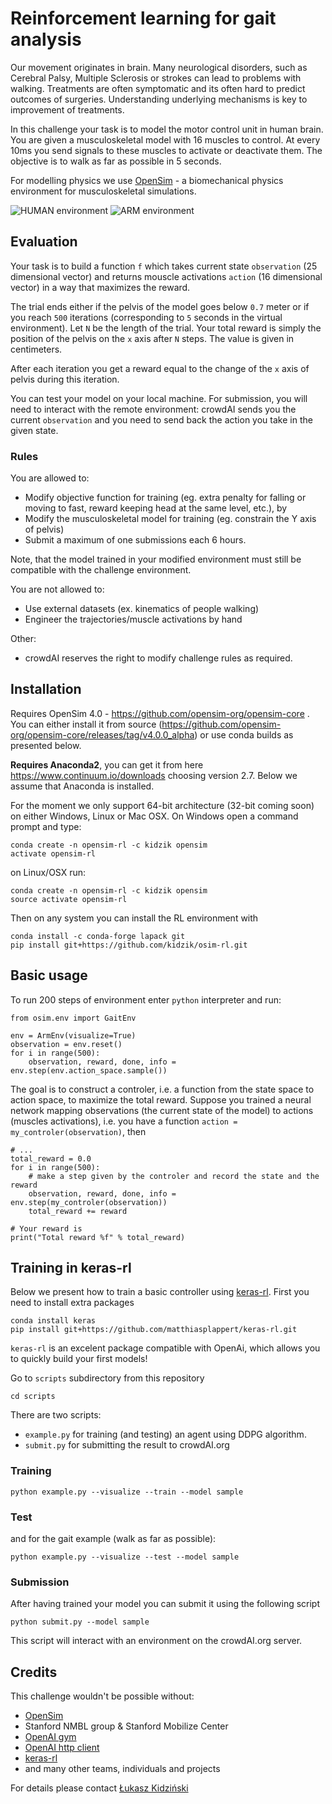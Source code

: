 # Reinforcement learning for gait analysis

Our movement originates in brain. Many neurological disorders, such as Cerebral Palsy, Multiple Sclerosis or strokes can lead to problems with walking. Treatments are often symptomatic and its often hard to predict outcomes of surgeries. Understanding underlying mechanisms is key to improvement of treatments.

In this challenge your task is to model the motor control unit in human brain. You are given a musculoskeletal model with 16 muscles to control. At every 10ms you send signals to these muscles to activate or deactivate them. The objective is to walk as far as possible in 5 seconds.

For modelling physics we use [OpenSim](https://github.com/opensim-org/opensim-core) - a biomechanical physics environment for musculoskeletal simulations. 

![HUMAN environment](https://github.com/kidzik/osim-rl/blob/master/demo/stand.gif)
![ARM environment](https://github.com/kidzik/osim-rl/blob/master/demo/arm.gif)

## Evaluation

Your task is to build a function `f` which takes current state `observation` (25 dimensional vector) and returns mouscle activations `action` (16 dimensional vector) in a way that maximizes the reward.

The trial ends either if the pelvis of the model goes below `0.7` meter or if you reach `500` iterations (corresponding to `5` seconds in the virtual environment). Let `N` be the length of the trial. Your total reward is simply the position of the pelvis on the `x` axis after `N` steps. The value is given in centimeters.

After each iteration you get a reward equal to the change of the `x` axis of pelvis during this iteration.

You can test your model on your local machine. For submission, you will need to interact with the remote environment: crowdAI sends you the current `observation` and you need to send back the action you take in the given state.

### Rules

You are allowed to:
* Modify objective function for training (eg. extra penalty for falling or moving to fast, reward keeping head at the same level, etc.), by 
* Modify the musculoskeletal model for training (eg. constrain the Y axis of pelvis)
* Submit a maximum of one submissions each 6 hours.

Note, that the model trained in your modified environment must still be compatible with the challenge environment. 

You are not allowed to:
* Use external datasets (ex. kinematics of people walking)
* Engineer the trajectories/muscle activations by hand

Other:
* crowdAI reserves the right to modify challenge rules as required.

## Installation

Requires OpenSim 4.0 - https://github.com/opensim-org/opensim-core . You can either install it from source (https://github.com/opensim-org/opensim-core/releases/tag/v4.0.0_alpha) or use conda builds as presented below.

**Requires Anaconda2**, you can get it from here https://www.continuum.io/downloads choosing version 2.7.
Below we assume that Anaconda is installed.

For the moment we only support 64-bit architecture (32-bit coming soon) on either Windows, Linux or Mac OSX. On Windows open a command prompt and type:
    
    conda create -n opensim-rl -c kidzik opensim
    activate opensim-rl

on Linux/OSX run:

    conda create -n opensim-rl -c kidzik opensim
    source activate opensim-rl

Then on any system you can install the RL environment with

    conda install -c conda-forge lapack git
    pip install git+https://github.com/kidzik/osim-rl.git

## Basic usage

To run 200 steps of environment enter `python` interpreter and run:

    from osim.env import GaitEnv

    env = ArmEnv(visualize=True)
    observation = env.reset()
    for i in range(500):
        observation, reward, done, info = env.step(env.action_space.sample())

The goal is to construct a controler, i.e. a function from the state space to action space, to maximize the total reward. Suppose you trained a neural network mapping observations (the current state of the model) to actions (muscles activations), i.e. you have a function `action = my_controler(observation)`, then 

    # ...
    total_reward = 0.0
    for i in range(500):
        # make a step given by the controler and record the state and the reward
        observation, reward, done, info = env.step(my_controler(observation)) 
        total_reward += reward
    
    # Your reward is
    print("Total reward %f" % total_reward)

## Training in keras-rl

Below we present how to train a basic controller using [keras-rl](https://github.com/matthiasplappert/keras-rl). First you need to install extra packages

    conda install keras
    pip install git+https://github.com/matthiasplappert/keras-rl.git
    
`keras-rl` is an excelent package compatible with OpenAi, which allows you to quickly build your first models!

Go to `scripts` subdirectory from this repository
    
    cd scripts

There are two scripts:
* `example.py` for training (and testing) an agent using DDPG algorithm. 
* `submit.py` for submitting the result to crowdAI.org

### Training

    python example.py --visualize --train --model sample
    
### Test

and for the gait example (walk as far as possible):

    python example.py --visualize --test --model sample

### Submission

After having trained your model you can submit it using the following script

    python submit.py --model sample

This script will interact with an environment on the crowdAI.org server.

## Credits

This challenge wouldn't be possible without:
* [OpenSim](https://github.com/opensim-org/opensim-core)
* Stanford NMBL group & Stanford Mobilize Center
* [OpenAI gym](https://gym.openai.com/)
* [OpenAI http client](https://github.com/openai/gym-http-api)
* [keras-rl](https://github.com/matthiasplappert/keras-rl)
* and many other teams, individuals and projects

For details please contact [Łukasz Kidziński](http://kidzinski.com/)
